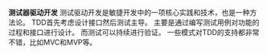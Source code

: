 **测试器驱动开发**
测试驱动开发是敏捷开发中的一项核心实践和技术，也是一种方法论。
TDD首先考虑设计接口然后测试主导。
主要是通过编写测试用例对功能的过程和接口进行设计。
而测试可以持续进行验证。
一些模式对TDD的支持都非常不错，比如MVC和MVP等。